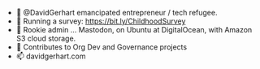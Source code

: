 - 👋 @DavidGerhart emancipated entrepreneur / tech refugee.
- 👀 Running a survey: https://bit.ly/ChildhoodSurvey
- 🌱 Rookie admin ... Mastodon, on Ubuntu at DigitalOcean, with Amazon S3 cloud storage.
- 💞️ Contributes to Org Dev and Governance projects
- 📫 davidgerhart.com

<!---
DavidGerhart/DavidGerhart is a ✨ special ✨ repository because its `README.md` (this file) appears on your GitHub profile.
You can click the Preview link to take a look at your changes.
--->
